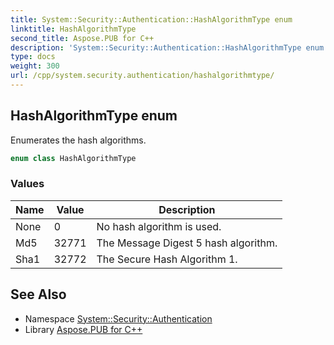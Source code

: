 ```yaml
---
title: System::Security::Authentication::HashAlgorithmType enum
linktitle: HashAlgorithmType
second_title: Aspose.PUB for C++
description: 'System::Security::Authentication::HashAlgorithmType enum. Enumerates the hash algorithms in C++.'
type: docs
weight: 300
url: /cpp/system.security.authentication/hashalgorithmtype/
---
```

## HashAlgorithmType enum


Enumerates the hash algorithms.

```cpp
enum class HashAlgorithmType
```

### Values

| Name | Value | Description |
| --- | --- | --- |
| None | 0 | No hash algorithm is used. |
| Md5 | 32771 | The Message Digest 5 hash algorithm. |
| Sha1 | 32772 | The Secure Hash Algorithm 1. |

## See Also

* Namespace [System::Security::Authentication](../)
* Library [Aspose.PUB for C++](../../)
